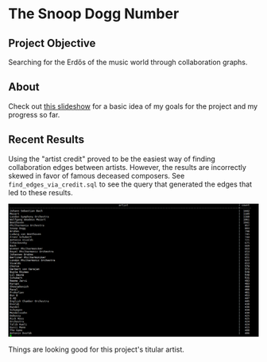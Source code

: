 # The Snoop Dogg Number

## Project Objective

Searching for the Erdős of the music world through collaboration graphs.

## About

Check out [this slideshow](https://docs.google.com/presentation/d/15aCywqfPQVtDyaG_jlWs1wb7m9kY4JCkGDMM6KbOudo/edit?usp=sharing) for a basic idea of my goals for the project and my progress so far.

## Recent Results

Using the "artist credit" proved to be the easiest way of finding collaboration edges between artists. However, the results are incorrectly skewed in favor of famous deceased composers. See `find_edges_via_credit.sql` to see the query that generated the edges that led to these results.

![Alt text](collaborator_count.png?raw=true "Collaborator counts based on the artist credit method of finding edges")

Things are looking good for this project's titular artist.
